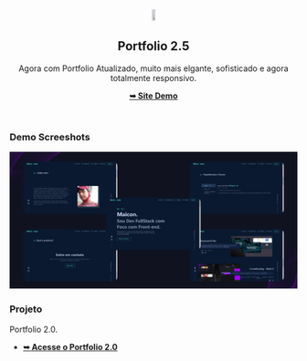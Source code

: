 <div align="center">
  <img width="10%" height="10%" src="public/favicon.ico" />

  <h2 align="center">Portfolio 2.5</h2>

  Agora com Portfolio Atualizado, muito mais elgante, sofisticado e agora totalmente responsivo.

  <a href="https://ompo.netlify.app"><strong>➥ Site Demo</strong></a>

</div>

<br />

### Demo Screeshots

![Desktop Demo](project_4.png)

### Projeto

Portfolio 2.0.

* <a href="https://ompo.netlify.app"><strong>➥ Acesse o Portfolio 2.0</strong></a>

<br/>
